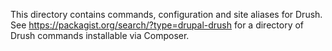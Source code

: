 This directory contains commands, configuration and site aliases for Drush. See https://packagist.org/search/?type=drupal-drush for a directory of Drush commands installable via Composer.

